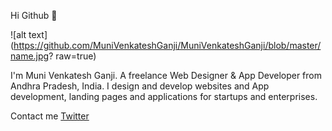 Hi Github 👋

![alt text](https://github.com/MuniVenkateshGanji/MuniVenkateshGanji/blob/master/name.jpg? raw=true)

I'm Muni Venkatesh Ganji. A freelance Web Designer & App Developer from Andhra Pradesh, India. I design and develop websites and App development, landing pages and applications for startups and enterprises.

Contact me [Twitter](https://twitter.com/munigmvenkatesh)
